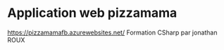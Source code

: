 # Application web pizzamama
https://pizzamamafb.azurewebsites.net/
Formation CSharp par jonathan ROUX